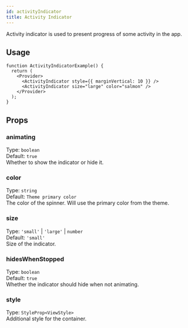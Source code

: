 ```yaml
---
id: activityIndicator
title: Activity Indicator
---
```


Activity indicator is used to present progress of some activity in the app.

## Usage

```tsx live
function ActivityIndicatorExample() {
  return (
    <Provider>
      <ActivityIndicator style={{ marginVertical: 10 }} />
      <ActivityIndicator size="large" color="salmon" />
    </Provider>
  );
}
```

## Props

### animating

Type: `boolean`  
Default: `true`  
Whether to show the indicator or hide it.

### color

Type: `string`  
Default: `Theme primary color`  
The color of the spinner. Will use the primary color from the theme.

### size

Type: `'small'` | `'large'` | `number`  
Default: `'small'`  
Size of the indicator.

### hidesWhenStopped

Type: `boolean`  
Default: `true`  
Whether the indicator should hide when not animating.

### style

Type: `StyleProp<ViewStyle>`  
Additional style for the container.
